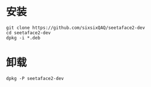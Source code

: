# 安装
```shell
git clone https://github.com/sixsixQAQ/seetaface2-dev
cd seetaface2-dev
dpkg -i *.deb
```

# 卸载
```shell
dpkg -P seetaface2-dev
```
